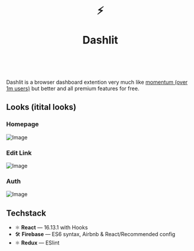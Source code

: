 <div align="center">
  <h1>
    <br/>
    <br/>
    ⚡️
    <br />
    <br />
    Dashlit
    <br />
    <br />
    <br />
  </h1>
  <sup>
</div>

Dashlit is a browser dashboard extention very much like [momentum (over 1m users)](https://momentumdash.com/) but better and all premium features for free. 

## Looks (itital looks)
  
  ### Homepage
![Image](https://github.com/pratik-codes/Dashlit/blob/master/screenshots/homepage.jpg)
  
  
  ### Edit Link
![Image](https://github.com/pratik-codes/Dashlit/blob/master/screenshots/editlink.jpg)
  
  
  ### Auth
![Image](https://github.com/pratik-codes/Dashlit/blob/master/screenshots/signin.jpg)
   
  
## Techstack

- ⚛ **React** — 16.13.1 with Hooks
- 🛠 **Firebase** — ES6 syntax, Airbnb & React/Recommended config
- ⚛ **Redux** — ESlint



<!-- <p align="center">
  <a href="https://twitter.com/hullistudio"><strong>🐦 Twitter</strong></a> &mdash; <a href="https://github.com/hullistudio"><strong>👨🏻‍💻 GitHub</strong></a> &mdash; <a href="https://hulli.studio"><strong>🌎 Website</strong></a>
  <br />
</p> -->

<br />
<br />
<br />
